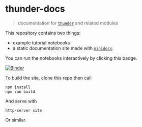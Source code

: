 # thunder-docs

> documentation for [`thunder`](https://github.com/thunder-project/thunder) and related modules

This repository contains two things:

- example tutorial notebooks
- a static documentation site made with [`minidocs`](https://github.com/freeman-lab/minidocs).

You can run the notebooks interactively by clicking this badge.

[![Binder](http://mybinder.org/badge.svg)](http://mybinder.org/repo/thunder-project/thunder-docs)

To build the site, clone this repo then call

```
npm install
npm run build
```

And serve with

```
http-server site
```

Or similar.